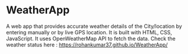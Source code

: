 # WeatherApp
A web app that provides accurate weather details of the City/location by entering manually or by live GPS location. It is built with HTML, CSS, JavaScript. It uses OpenWeatherMap API to fetch the data.
Check the weather status here : https://rohankumar37.github.io/WeatherApp/
